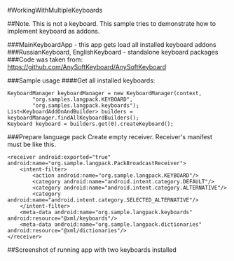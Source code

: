 #WorkingWithMultipleKeyboards

##Note. This is not a keyboard. This sample tries to demonstrate how to implement keyboard as addons.

###MainKeyboardApp - this app gets load all installed keyboard addons
###RussianKeyboard, EnglishKeyboard - standalone keyboard packages
###Code was taken from: https://github.com/AnySoftKeyboard/AnySoftKeyboard

###Sample usage
####Get all installed keyboards:
```
KeyboardManager keyboardManager = new KeyboardManager(context,
        "org.samples.langpack.KEYBOARD",
        "org.samples.langpack.keyboards");
List<KeyboardAddOnAndBuilder> builders = keyboardManager.findAllKeyboardBuilders();
Keyboard keyboard = builders.get(0).createKeyboard();
```

###Prepare language pack
Create empty receiver. Receiver's manifest must be like this.
```
<receiver android:exported="true" android:name="org.sample.langpack.PackBroadcastReceiver">
    <intent-filter>
        <action android:name="org.sample.langpack.KEYBOARD"/>
        <category android:name="android.intent.category.DEFAULT"/>
        <category android:name="android.intent.category.ALTERNATIVE"/>
        <category android:name="android.intent.category.SELECTED_ALTERNATIVE"/>
    </intent-filter>
    <meta-data android:name="org.sample.langpack.keyboards" android:resource="@xml/keyboards"/>
    <meta-data android:name="org.sample.langpack.dictionaries" android:resource="@xml/dictionaries"/>
</receiver>
```

##Screenshot of running app with two keyboards installed

